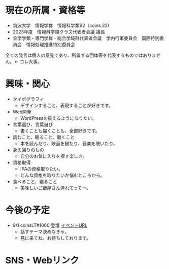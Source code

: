 # 現在の所属・資格等

- 筑波大学　情報学群　情報科学類B2（coins.22)
- 2023年度　情報科学類クラス代表者会議 議長
- 全学学類・専門学群・総合学域群代表者会議　学内行事委員会　国際特別委員会　情報処理推進特別委員会
  
全ての発言は個人の意見であり、所属する団体等を代表するものではありません。<- コレ大事。

# 興味・関心

- タイポグラフィ
    - デザインすること、表現することが好きです。
- Web開発
    - WordPressを扱えるようになりたい。
- 言葉選び、言葉遊び
  - 書くことも描くことも、全部好きです。
- 読むこと、観ること、聴くこと
  - 本を読んだり、映画を観たり、音楽を聴いたり。
- 身の回りのもの
  - 自分のお気に入りを探す楽しさ。
- 資格取得
  - IPAの資格取りたい。
  - どんな資格を取りたいか悩むところから。
- 食べること、寝ること
  - 美味しいご飯屋さん連れてってー。
    
# 今後の予定
- 9/1 coinsLT#1000 登壇 [イベントURL](https://amakubo.connpass.com/event/288675/)
    - 話すテーマ決めなきゃ。
    - 見に来てね。お待ちしております。

# SNS・Webリンク
